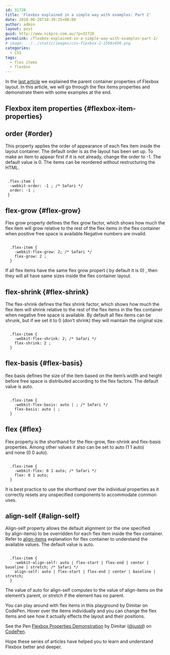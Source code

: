 ```yaml
---
id: 31728
title: 'Flexbox explained in a simple way with examples: Part 2'
date: 2018-06-26T18:39:25+00:00
author: admin
layout: post
guid: http://www.nikpro.com.au/?p=31728
permalink: /flexbox-explained-in-a-simple-way-with-examples-part-2/
# image: ../../static/images/css-flexbox-2-1568x696.png
categories:
  - CSS
tags:
  - flex items
  - flexbox
---
```

In the [last article](http://www.nikpro.com.au/flexbox-explained-in-a-simple-way-with-examples-part-1/) we explained the parent container properties of Flexbox layout. In this article, we will go through the flex items properties and demonstrate them with some examples at the end.

## Flexbox item properties {#flexbox-item-properties}

## order {#order}

This property applies the order of appearance of each flex item inside the layout container. The default order is as the layout has been set up. To make an item to appear first if it is not already, change the order to -1. The default value is 0. The items can be reordered without restructuring the HTML.


```

 .flex-item {
  -webkit-order: -1 ; /* Safari */
  order: -1 ;
 }

```


## flex-grow {#flex-grow}

Flex grow property defines the flex grow factor, which shows how much the flex item will grow relative to the rest of the flex items in the flex container when positive free space is available.Negative numbers are invalid.


```

  .flex-item { 
    -webkit-flex-grow: 2; /* Safari */ 
    flex-grow: 2 ; 
  }

```


If all flex items have the same flex grow propert ( by default it is 0) , then they will all have same sizes inside the flex container layout.

## flex-shrink {#flex-shrink}

The flex-shrink defines the flex shrink factor, which shows how much the flex item will shrink relative to the rest of the flex items in the flex container when negative free space is available. By default all flex items can be shrunk, but if we set it to 0 (don&#8217;t shrink) they will maintain the original size.


```

  .flex-item { 
    -webkit-flex-shrink: 2; /* Safari */ 
    flex-shrink: 2 ; 
  }

```


## flex-basis {#flex-basis}

flex basis defines the size of the item based on the item&#8217;s width and height before free space is distributed according to the flex factors. The default value is auto.


```

  .flex-item { 
    -webkit-flex-basis: auto | ; /* Safari */ 
    flex-basis: auto | ; 
  }

```


## flex {#flex}

Flex property is the shorthand for the flex-grow, flex-shrink and flex-basis properties. Among other values it also can be set to auto (1 1 auto) and none (0 0 auto).


```

  .flex-item { 
    -webkit-flex: 0 1 auto; /* Safari */
    flex: 0 1 auto;
  }

```


It is best practice to use the shorthand over the individual properties as it correctly resets any unspecified components to accommodate common uses.

## align-self {#align-self}

Align-self property allows the default alignment (or the one specified by align-items) to be overridden for each flex item inside the flex container. Refer to [align-items](http://www.nikpro.com.au/flexbox-explained-in-a-simple-way-with-examples-part-1#align-items) explanation for flex container to understand the available values. The default value is auto.


```

  .flex-item { 
    -webkit-align-self: auto | flex-start | flex-end | center | baseline | stretch; /* Safari */ 
    align-self: auto | flex-start | flex-end | center | baseline | stretch; 
  }

```

  The value of auto for align-self computes to the value of align-items on the element’s parent, or stretch if the element has no parent.


You can play around with flex items in this playground by Dimitar on CodePen. Hover over the items individually and you can change the flex items and see how it actually effects the layout and their positions.

<p class="codepen" data-height="265" data-theme-id="0" data-slug-hash="yydezN" data-default-tab="html,result" data-user="justd" data-embed-version="2" data-pen-title="Flexbox Properties Demonstration">
  See the Pen <a href="https://codepen.io/justd/pen/yydezN/">Flexbox Properties Demonstration</a> by Dimitar (<a href="https://codepen.io/justd">@justd</a>) on <a href="https://codepen.io">CodePen</a>.
</p>



Hope these series of articles have helped you to learn and understand Flexbox better and deeper.
